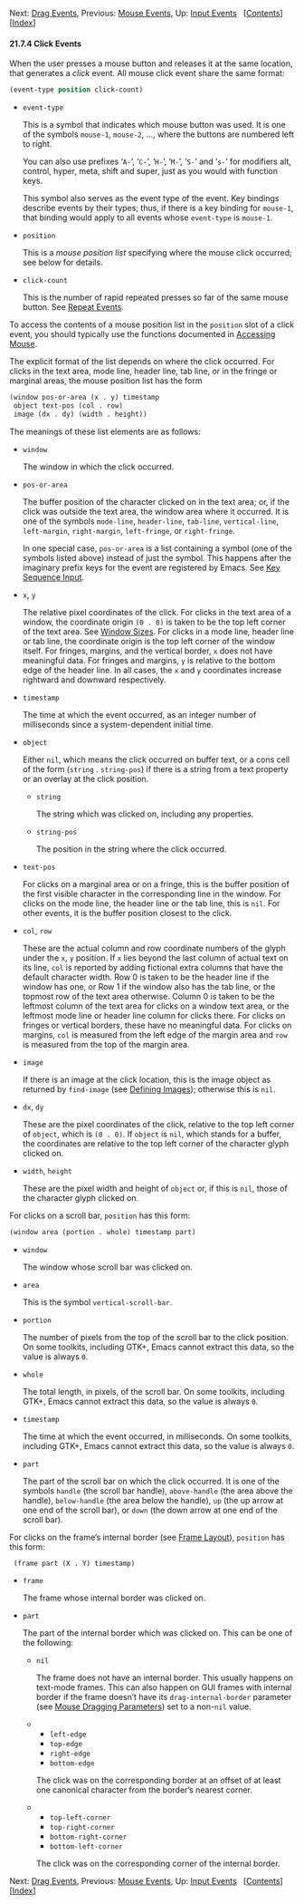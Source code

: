 

Next: [Drag Events](Drag-Events.html), Previous: [Mouse Events](Mouse-Events.html), Up: [Input Events](Input-Events.html)   \[[Contents](index.html#SEC_Contents "Table of contents")]\[[Index](Index.html "Index")]

#### 21.7.4 Click Events

When the user presses a mouse button and releases it at the same location, that generates a *click* event. All mouse click event share the same format:

```lisp
(event-type position click-count)
```

*   `event-type`

    This is a symbol that indicates which mouse button was used. It is one of the symbols `mouse-1`, `mouse-2`, …, where the buttons are numbered left to right.

    You can also use prefixes ‘`A-`’, ‘`C-`’, ‘`H-`’, ‘`M-`’, ‘`S-`’ and ‘`s-`’ for modifiers alt, control, hyper, meta, shift and super, just as you would with function keys.

    This symbol also serves as the event type of the event. Key bindings describe events by their types; thus, if there is a key binding for `mouse-1`, that binding would apply to all events whose `event-type` is `mouse-1`.

*   `position`

    This is a *mouse position list* specifying where the mouse click occurred; see below for details.

*   `click-count`

    This is the number of rapid repeated presses so far of the same mouse button. See [Repeat Events](Repeat-Events.html).

To access the contents of a mouse position list in the `position` slot of a click event, you should typically use the functions documented in [Accessing Mouse](Accessing-Mouse.html).

The explicit format of the list depends on where the click occurred. For clicks in the text area, mode line, header line, tab line, or in the fringe or marginal areas, the mouse position list has the form

```lisp
(window pos-or-area (x . y) timestamp
 object text-pos (col . row)
 image (dx . dy) (width . height))
```

The meanings of these list elements are as follows:

*   `window`

    The window in which the click occurred.

*   `pos-or-area`

    The buffer position of the character clicked on in the text area; or, if the click was outside the text area, the window area where it occurred. It is one of the symbols `mode-line`, `header-line`, `tab-line`, `vertical-line`, `left-margin`, `right-margin`, `left-fringe`, or `right-fringe`.

    In one special case, `pos-or-area` is a list containing a symbol (one of the symbols listed above) instead of just the symbol. This happens after the imaginary prefix keys for the event are registered by Emacs. See [Key Sequence Input](Key-Sequence-Input.html).

*   `x`, `y`

    The relative pixel coordinates of the click. For clicks in the text area of a window, the coordinate origin `(0 . 0)` is taken to be the top left corner of the text area. See [Window Sizes](Window-Sizes.html). For clicks in a mode line, header line or tab line, the coordinate origin is the top left corner of the window itself. For fringes, margins, and the vertical border, `x` does not have meaningful data. For fringes and margins, `y` is relative to the bottom edge of the header line. In all cases, the `x` and `y` coordinates increase rightward and downward respectively.

*   `timestamp`

    The time at which the event occurred, as an integer number of milliseconds since a system-dependent initial time.

*   `object`

    Either `nil`, which means the click occurred on buffer text, or a cons cell of the form (`string` . `string-pos`) if there is a string from a text property or an overlay at the click position.

    *   `string`

        The string which was clicked on, including any properties.

    *   `string-pos`

        The position in the string where the click occurred.

*   `text-pos`

    For clicks on a marginal area or on a fringe, this is the buffer position of the first visible character in the corresponding line in the window. For clicks on the mode line, the header line or the tab line, this is `nil`. For other events, it is the buffer position closest to the click.

*   `col`, `row`

    These are the actual column and row coordinate numbers of the glyph under the `x`, `y` position. If `x` lies beyond the last column of actual text on its line, `col` is reported by adding fictional extra columns that have the default character width. Row 0 is taken to be the header line if the window has one, or Row 1 if the window also has the tab line, or the topmost row of the text area otherwise. Column 0 is taken to be the leftmost column of the text area for clicks on a window text area, or the leftmost mode line or header line column for clicks there. For clicks on fringes or vertical borders, these have no meaningful data. For clicks on margins, `col` is measured from the left edge of the margin area and `row` is measured from the top of the margin area.

*   `image`

    If there is an image at the click location, this is the image object as returned by `find-image` (see [Defining Images](Defining-Images.html)); otherwise this is `nil`.

*   `dx`, `dy`

    These are the pixel coordinates of the click, relative to the top left corner of `object`, which is `(0 . 0)`. If `object` is `nil`, which stands for a buffer, the coordinates are relative to the top left corner of the character glyph clicked on.

*   `width`, `height`

    These are the pixel width and height of `object` or, if this is `nil`, those of the character glyph clicked on.

For clicks on a scroll bar, `position` has this form:

```lisp
(window area (portion . whole) timestamp part)
```

*   `window`

    The window whose scroll bar was clicked on.

*   `area`

    This is the symbol `vertical-scroll-bar`.

*   `portion`

    The number of pixels from the top of the scroll bar to the click position. On some toolkits, including GTK+, Emacs cannot extract this data, so the value is always `0`.

*   `whole`

    The total length, in pixels, of the scroll bar. On some toolkits, including GTK+, Emacs cannot extract this data, so the value is always `0`.

*   `timestamp`

    The time at which the event occurred, in milliseconds. On some toolkits, including GTK+, Emacs cannot extract this data, so the value is always `0`.

*   `part`

    The part of the scroll bar on which the click occurred. It is one of the symbols `handle` (the scroll bar handle), `above-handle` (the area above the handle), `below-handle` (the area below the handle), `up` (the up arrow at one end of the scroll bar), or `down` (the down arrow at one end of the scroll bar).

For clicks on the frame’s internal border (see [Frame Layout](Frame-Layout.html)), `position` has this form:

```lisp
 (frame part (X . Y) timestamp)
```

*   `frame`

    The frame whose internal border was clicked on.

*   `part`

    The part of the internal border which was clicked on. This can be one of the following:

    *   `nil`

        The frame does not have an internal border. This usually happens on text-mode frames. This can also happen on GUI frames with internal border if the frame doesn’t have its `drag-internal-border` parameter (see [Mouse Dragging Parameters](Mouse-Dragging-Parameters.html)) set to a non-`nil` value.

    *   *   `left-edge`
        *   `top-edge`
        *   `right-edge`
        *   `bottom-edge`

        The click was on the corresponding border at an offset of at least one canonical character from the border’s nearest corner.

    *   *   `top-left-corner`
        *   `top-right-corner`
        *   `bottom-right-corner`
        *   `bottom-left-corner`

        The click was on the corresponding corner of the internal border.

Next: [Drag Events](Drag-Events.html), Previous: [Mouse Events](Mouse-Events.html), Up: [Input Events](Input-Events.html)   \[[Contents](index.html#SEC_Contents "Table of contents")]\[[Index](Index.html "Index")]
